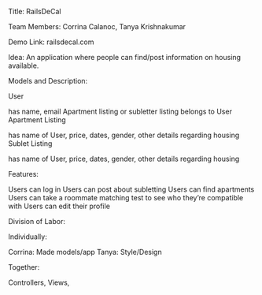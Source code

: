 Title: RailsDeCal

Team Members: Corrina Calanoc, Tanya Krishnakumar

Demo Link: railsdecal.com



Idea: An application where people can find/post information on housing available.



Models and Description:

User

has name, email
Apartment listing or subletter listing belongs to User
Apartment Listing

has name of User, price, dates, gender, other details regarding housing
Sublet Listing

has name of User, price, dates, gender, other details regarding housing


Features:

Users can log in
Users can post about subletting 
Users can find apartments
Users can take a roommate matching test to see who they’re compatible with
Users can edit their profile


Division of Labor:

Individually:

Corrina: Made models/app
Tanya: Style/Design


Together:

Controllers, Views, 